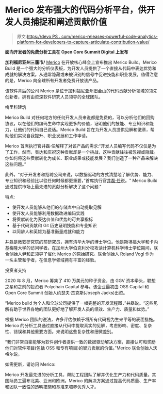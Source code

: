 # Merico 发布强大的代码分析平台，供开发人员捕捉和阐述贡献价值

> 原文:[https://devo PS . com/merico-releases-powerful-code-analytics-platform-for-developers-to-capture-articulate-contribution-value/](https://devops.com/merico-releases-powerful-code-analytics-platform-for-developers-to-capture-articulate-contribution-value/)

**面向开发者的免费分析工具在 Open Core Summit Digital 上发布**

**加利福尼亚州三藩市/** [Merico](https://pr.report/XQNAbIvi) 在开放核心峰会上宣布推出 Merico Build。Merico Build 是一个强大的分析仪表板，为开发人员提供了一个直接从代码中表达优势和成就的解决方案，从通常隐藏或未被识别的信号中促进技能和职业发展。值得注意的是，Merico 向全球所有开发者免费开放该产品。

该软件背后的公司 Merico 是位于加利福尼亚州旧金山的代码贡献分析领域的领先创新者，拥有由资深软件研究人员领导的全球团队。

梅里科建筑

Merico Build 对任何地方的任何开发人员来说都是免费的，可以分析他们的回购协议，以在他们的编码生命中实现更多的价值，证明他们的技能、专业知识和能力，让他们的代码自己说话。Merico Build 旨在为开发人员提供见解和徽章，帮助他们实现自我提升、职业发展和工作申请。

Merico 首席执行官井磊·任解释了对该产品的需求:“开发人员编写代码不仅仅是为了工作，然而，表达和庆祝这种贡献却是一个挑战，这种贡献往往被忽视或隐藏。你如何将这些贡献转化为成长、职业成果或技能发展？我们创造了一种产品来解决这些问题。”

此外，“对于开发者和招聘公司来说，以数据驱动的方式清楚地了解优势、能力、专业知识和经验比以往任何时候都更重要，”首席执行官[井磊·任](https://pr.report/ox7YN0OC)说。" Merico Build 通过提供市场上最先进的贡献分析解决了这个问题."

特点:

*   使开发人员能够从他们的存储库中自动提取见解
*   使开发人员能够利用数据改进编码实践
*   将贡献转化为表达价值和优势的可共享指标
*   基于代码贡献和 Git 历史证明技能和专业知识
*   以同龄人和英雄为基准衡量成就和能力

井磊是微软研究院的前研究员，拥有清华大学的博士学位。他是斯坦福大学和卡内基梅隆大学的访问学者。在加州大学伯克利分校攻读计算机科学博士学位期间，联合创始人尹和正领导了催化 Merico 的原始研究。联合创始人 Roland Vogl 作为一名主管和学者，在信息学领域拥有丰富的经验。

投资者支持

2020 年 8 月，Merico 筹集了 410 万美元的种子资金，由 GGV 资本牵头，联想之星和之前的投资者 Polychain Capital 参与。该企业最初由 OSS Capital 和 Open Core Summit 创始人约瑟夫·杰克斯(Joseph Jacks)出资。

“Merico build 为个人和全球公司提供了一幅完整的开发流程图，”井磊说。“这些见解有助于世界各地的团队更好地了解开发人员的绩效、生产力、质量和优势。”

根据 Merico 团队的说法，许多评估依赖于将所有代码视为生来平等的表面措施。Merico 的分析工具通过直接从代码中提取真实的见解，考虑影响、密度、复杂性、错误和其他重要方面，来说明这些复杂性和细微差别。

“我们非常自豪能够为软件创作者提供一致的数据驱动解决方案，直接认可和奖励他们对软件项目(包括 OSS 和专有项目)的智力贡献的价值。”Merico 联合创始人沃格尔说。

如需更新，请访问 Merico:

Merico 开发最先进的分析工具，帮助工程团队了解并优化生产力和代码质量。其国际员工遍布北美、亚洲和欧洲。Merico 的解决方案通过提高代码质量、生产率和团队一致性的透明措施和基准来培养优秀人才。